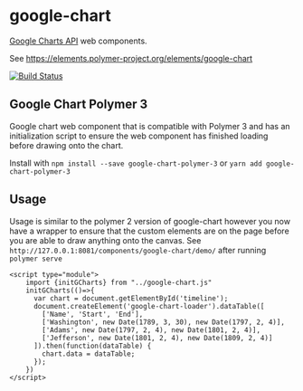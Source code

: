 google-chart
============

[Google Charts API](https://developers.google.com/chart/) web components.

See https://elements.polymer-project.org/elements/google-chart

[![Build Status](https://travis-ci.org/GoogleWebComponents/google-chart.svg?branch=master)](https://travis-ci.org/GoogleWebComponents/google-chart)

## Google Chart Polymer 3
Google chart web component that is compatible with Polymer 3 and
has an initialization script to ensure the web component has finished
loading before drawing onto the chart.

Install with `npm install --save google-chart-polymer-3` or `yarn add google-chart-polymer-3`

## Usage
Usage is similar to the polymer 2 version of google-chart however you now
have a wrapper to ensure that the custom elements are on the page before
you are able to draw anything onto the canvas. See `http://127.0.0.1:8081/components/google-chart/demo/` after running `polymer serve`

```
<script type="module">
    import {initGCharts} from "../google-chart.js"
    initGCharts(()=>{
      var chart = document.getElementById('timeline');
      document.createElement('google-chart-loader').dataTable([
        ['Name', 'Start', 'End'],
        ['Washington', new Date(1789, 3, 30), new Date(1797, 2, 4)],
        ['Adams', new Date(1797, 2, 4), new Date(1801, 2, 4)],
        ['Jefferson', new Date(1801, 2, 4), new Date(1809, 2, 4)]
      ]).then(function(dataTable) {
        chart.data = dataTable;
      });
    })
</script>
```
